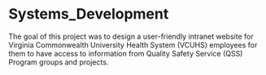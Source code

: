 # Systems_Development
The goal of this project was to design a user-friendly intranet website for Virginia Commonwealth University Health System (VCUHS) employees for them to have access to information from Quality Safety Service (QSS) Program groups and projects.
